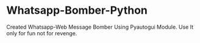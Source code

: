 # Whatsapp-Bomber-Python
Created Whatsapp-Web Message Bomber Using Pyautogui Module.
Use It only for fun not for revenge.
